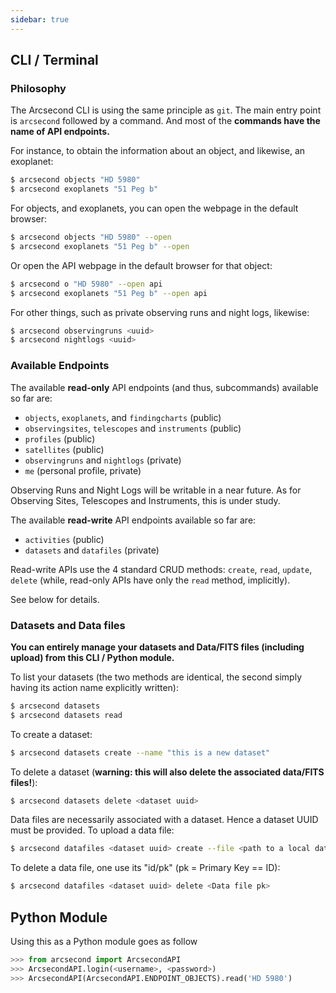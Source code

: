 ```yaml
---
sidebar: true
---
```


## CLI / Terminal

### Philosophy

The Arcsecond CLI is using the same principle as `git`. The main entry point
is `arcsecond` followed by a command. And most of the **commands have the 
name of API endpoints.**

For instance, to obtain the information about an object, and likewise, an exoplanet:

```bash
$ arcsecond objects "HD 5980"
$ arcsecond exoplanets "51 Peg b"
```

For objects, and exoplanets, you can open the webpage in the default browser:     

```bash
$ arcsecond objects "HD 5980" --open
$ arcsecond exoplanets "51 Peg b" --open
```

Or open the API webpage in the default browser for that object:     

```bash
$ arcsecond o "HD 5980" --open api
$ arcsecond exoplanets "51 Peg b" --open api
```

For other things, such as private observing runs and night logs, likewise:

```bash
$ arcsecond observingruns <uuid>
$ arcsecond nightlogs <uuid>    
```

### Available Endpoints

The available **read-only** API endpoints (and thus, subcommands) available so far are: 
* `objects`, `exoplanets`, and `findingcharts` (public)
* `observingsites`, `telescopes` and `instruments` (public)
* `profiles` (public)
* `satellites` (public)
* `observingruns` and `nightlogs` (private)
* `me` (personal profile, private)

Observing Runs and Night Logs will be writable in a near future. As for Observing Sites, Telescopes
and Instruments, this is under study.

The available **read-write** API endpoints available so far are: 
* `activities` (public)
* `datasets` and `datafiles` (private)

Read-write APIs use the 4 standard CRUD methods: `create`, `read`, `update`, `delete` (while, read-only APIs
have only the `read` method, implicitly).

See below for details.

### Datasets and Data files

**You can entirely manage your datasets and Data/FITS files (including upload) from this CLI / Python module.**

To list your datasets (the two methods are identical, the second simply having its action name explicitly written):

```bash
$ arcsecond datasets
$ arcsecond datasets read
```

To create a dataset:

```bash
$ arcsecond datasets create --name "this is a new dataset"
```

To delete a dataset (**warning: this will also delete the associated data/FITS files!**):

```bash
$ arcsecond datasets delete <dataset uuid>
```

Data files are necessarily associated with a dataset. Hence a dataset UUID must be provided.
To upload a data file:

```bash
$ arcsecond datafiles <dataset uuid> create --file <path to a local data file>
```
    
To delete a data file, one use its "id/pk" (pk = Primary Key == ID):

```bash
$ arcsecond datafiles <dataset uuid> delete <Data file pk>
```

## Python Module

Using this as a Python module goes as follow

```python
>>> from arcsecond import ArcsecondAPI
>>> ArcsecondAPI.login(<username>, <password>)
>>> ArcsecondAPI(ArcsecondAPI.ENDPOINT_OBJECTS).read('HD 5980')
```
